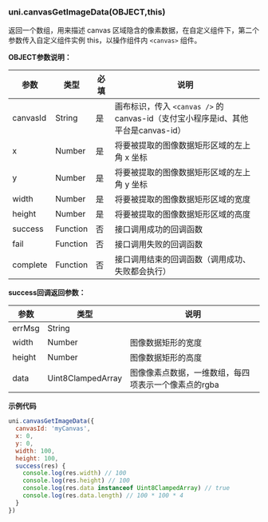 ### uni.canvasGetImageData(OBJECT,this)

返回一个数组，用来描述 canvas 区域隐含的像素数据，在自定义组件下，第二个参数传入自定义组件实例 this，以操作组件内 `<canvas>` 组件。

<!-- UNIAPPAPIJSON.canvasGetImageData.compatibility -->

**OBJECT参数说明：**

|参数|类型|必填|说明|
|---|---|---|---|
|canvasId|String|是|画布标识，传入 ```<canvas />``` 的 canvas-id（支付宝小程序是id、其他平台是canvas-id）|
|x|Number|是|将要被提取的图像数据矩形区域的左上角 x 坐标|
|y|Number|是|将要被提取的图像数据矩形区域的左上角 y 坐标|
|width|Number|是|将要被提取的图像数据矩形区域的宽度|
|height|Number|是|将要被提取的图像数据矩形区域的高度|
|success|Function|否|接口调用成功的回调函数|
|fail|Function|否|接口调用失败的回调函数|
|complete|Function|否|接口调用结束的回调函数（调用成功、失败都会执行）|

**success回调返回参数：**

|参数|类型|说明|
|---|---|---|
|errMsg|String||
|width|Number|图像数据矩形的宽度|
|height|Number|图像数据矩形的高度|
|data|Uint8ClampedArray|图像像素点数据，一维数组，每四项表示一个像素点的rgba|

<!-- UNIAPPAPIJSON.canvasGetImageData.param -->

**示例代码**

```javascript
uni.canvasGetImageData({
  canvasId: 'myCanvas',
  x: 0,
  y: 0,
  width: 100,
  height: 100,
  success(res) {
    console.log(res.width) // 100
    console.log(res.height) // 100
    console.log(res.data instanceof Uint8ClampedArray) // true
    console.log(res.data.length) // 100 * 100 * 4
  }
})
```

<!-- UNIAPPAPIJSON.canvasGetImageData.tutorial -->
